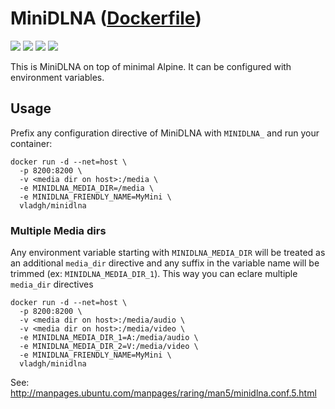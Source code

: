 # MiniDLNA ([Dockerfile](https://github.com/vladgh/docker_base_images/tree/master/minidlna))
[![](https://images.microbadger.com/badges/image/vladgh/minidlna.svg)](https://microbadger.com/images/vladgh/minidlna "Get your own image badge on microbadger.com")
[![](https://images.microbadger.com/badges/version/vladgh/minidlna.svg)](https://microbadger.com/images/vladgh/minidlna "Get your own version badge on microbadger.com")
[![](https://images.microbadger.com/badges/commit/vladgh/minidlna.svg)](https://microbadger.com/images/vladgh/minidlna "Get your own commit badge on microbadger.com")
[![](https://images.microbadger.com/badges/license/vladgh/minidlna.svg)](https://microbadger.com/images/vladgh/minidlna "Get your own license badge on microbadger.com")

This is MiniDLNA on top of minimal Alpine.
It can be configured with environment variables.

## Usage

Prefix any configuration directive of MiniDLNA with `MINIDLNA_`
and run your container:

```
docker run -d --net=host \
  -p 8200:8200 \
  -v <media dir on host>:/media \
  -e MINIDLNA_MEDIA_DIR=/media \
  -e MINIDLNA_FRIENDLY_NAME=MyMini \
  vladgh/minidlna
```

### Multiple Media dirs

Any environment variable starting with `MINIDLNA_MEDIA_DIR` will be treated as
an additional `media_dir` directive and any suffix in the variable name will
be trimmed (ex: `MINIDLNA_MEDIA_DIR_1`). This way you can eclare multiple
`media_dir` directives

```
docker run -d --net=host \
  -p 8200:8200 \
  -v <media dir on host>:/media/audio \
  -v <media dir on host>:/media/video \
  -e MINIDLNA_MEDIA_DIR_1=A:/media/audio \
  -e MINIDLNA_MEDIA_DIR_2=V:/media/video \
  -e MINIDLNA_FRIENDLY_NAME=MyMini \
  vladgh/minidlna
```

See: http://manpages.ubuntu.com/manpages/raring/man5/minidlna.conf.5.html
